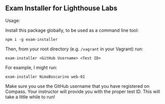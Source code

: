 ## Exam Installer for Lighthouse Labs

Usage:

Install this package globally, to be used as a command line tool:

```
npm i -g exam-installer
```

Then, from your root directory (e.g. `/vagrant` in your Vagrant) run:

```
exam-installer <GitHub Username> <Test ID>
```

For example, I might run:

```
exam-installer NimaBoscarino web-01
```

Make sure you use the GitHub username that you have registered on Compass. Your instructor will provide you with the proper test ID. This will take a little while to run!
